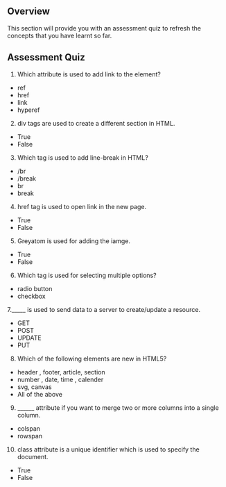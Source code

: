 ## Overview
This section will provide you with an assessment quiz to refresh the concepts that you have learnt so far.


## Assessment Quiz

1. Which attribute is used to add link to the element?

- ref
- href 
- link
- hyperef


2. div tags are used to create a different section in HTML.

- True 
- False

3. Which tag is used to add line-break in HTML?

- /br
- /break
- br 
- break


4. href tag is used to open link in the new page.

- True
- False 


5. <img url=“https://greyatom.com”>Greyatom</img> is used for adding the iamge.

- True
- False 


6. Which tag is used for selecting multiple options?

- radio button
- checkbox 


7._____ is used to send data to a server to create/update a resource.

- GET
- POST 
- UPDATE
- PUT


8. Which of the following elements are new in HTML5?

- header , footer, article, section
- number , date, time , calender
- svg, canvas
- All of the above 


9. ______ attribute if you want to merge two or more columns into a single column.

- colspan 
- rowspan



10. class attribute is a unique identifier which is used to specify the document.

- True
- False 